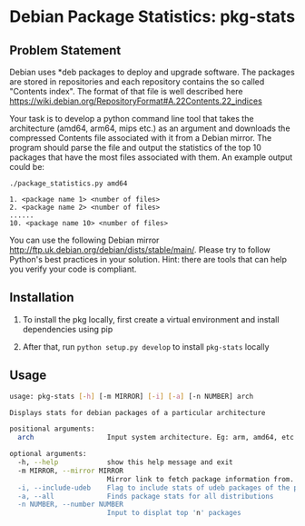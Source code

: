 # Debian Package Statistics: pkg-stats

## Problem Statement


Debian uses *deb packages to deploy and upgrade software. The packages
are stored in repositories and each repository contains the so called "Contents
index". The format of that file is well described here
https://wiki.debian.org/RepositoryFormat#A.22Contents.22_indices


Your task is to develop a python command line tool that takes the
architecture (amd64, arm64, mips etc.) as an argument and downloads the
compressed Contents file associated with it from a Debian mirror. The program should parse the file and output the statistics of the top 10
packages that have the most files associated with them.
An example output could be:


`./package_statistics.py amd64`


```
1. <package name 1> <number of files>
2. <package name 2> <number of files>
......
10. <package name 10> <number of files>
```

You can use the following Debian mirror
http://ftp.uk.debian.org/debian/dists/stable/main/. Please try to
follow Python's best practices in your solution. Hint: there are tools
that can help you verify your code is compliant.

## Installation

1. To install the pkg locally, first create a virtual environment and install dependencies using pip

2. After that, run `python setup.py develop` to install `pkg-stats` locally

## Usage
```bash
usage: pkg-stats [-h] [-m MIRROR] [-i] [-a] [-n NUMBER] arch

Displays stats for debian packages of a particular architecture

positional arguments:
  arch                  Input system architecture. Eg: arm, amd64, etc

optional arguments:
  -h, --help            show this help message and exit
  -m MIRROR, --mirror MIRROR
                        Mirror link to fetch package information from. Defaults to debian's mirror
  -i, --include-udeb    Flag to include stats of udeb packages of the procided architecture
  -a, --all             Finds package stats for all distributions
  -n NUMBER, --number NUMBER
                        Input to displat top 'n' packages
```
